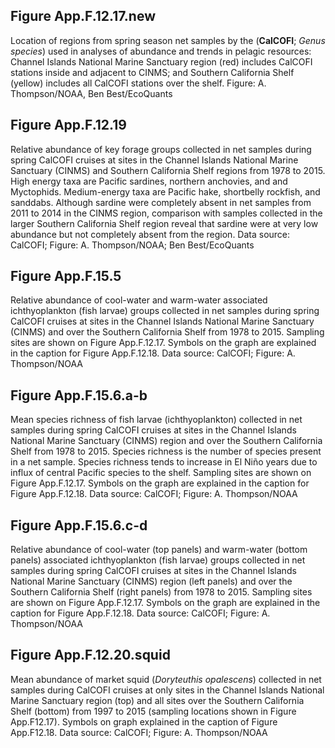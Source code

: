 ## Figure App.F.12.17.new

Location of regions from spring season net samples by the (**CalCOFI**; _Genus species_) used in analyses of abundance and trends in pelagic resources: Channel Islands National Marine Sanctuary region (red) includes CalCOFI stations inside and adjacent to CINMS; and Southern California Shelf (yellow) includes all CalCOFI stations over the shelf. Figure: A. Thompson/NOAA, Ben Best/EcoQuants

## Figure App.F.12.19

Relative abundance of key forage groups collected in net samples during spring CalCOFI cruises at sites in the Channel Islands National Marine Sanctuary (CINMS) and Southern California Shelf regions from 1978 to 2015. High energy taxa are Pacific sardines, northern anchovies, and and Myctophids. Medium-energy taxa are Pacific hake, shortbelly rockfish, and sanddabs. Although sardine were completely absent in net samples from 2011 to 2014 in the CINMS region, comparison with samples collected in the larger Southern California Shelf region reveal that sardine were at very low abundance but not completely absent from the region. Data source: CalCOFI; Figure: A. Thompson/NOAA; Ben Best/EcoQuants

## Figure App.F.15.5

Relative abundance of cool-water and warm-water associated ichthyoplankton (fish larvae) groups collected in net samples during spring CalCOFI cruises at sites in the Channel Islands National Marine Sanctuary (CINMS)  and over the Southern California Shelf from 1978 to 2015. Sampling sites are shown on Figure App.F.12.17. Symbols on the graph are explained in the caption for Figure App.F.12.18. Data source: CalCOFI; Figure: A. Thompson/NOAA


## Figure App.F.15.6.a-b

Mean species richness of fish larvae (ichthyoplankton) collected in net samples during spring CalCOFI cruises at sites in the Channel Islands National Marine Sanctuary (CINMS) region and over the Southern California Shelf from 1978 to 2015. Species richness is the number of species present in a net sample. Species richness tends to increase in El Niño years due to influx of central Pacific species to the shelf. Sampling sites are shown on Figure App.F.12.17. Symbols on the graph are explained in the caption for Figure App.F.12.18. Data source: CalCOFI; Figure: A. Thompson/NOAA

## Figure App.F.15.6.c-d

Relative abundance of cool-water (top panels) and warm-water (bottom panels) associated ichthyoplankton (fish larvae) groups collected in net samples during spring CalCOFI cruises at sites in the Channel Islands National Marine Sanctuary (CINMS) region (left panels) and over the Southern California Shelf (right panels) from 1978 to 2015. Sampling sites are shown on Figure App.F.12.17. Symbols on the graph are explained in the caption for Figure App.F.12.18. Data source: CalCOFI; Figure: A. Thompson/NOAA

## Figure App.F.12.20.squid

Mean abundance of market squid (_Doryteuthis opalescens_) collected in net samples during CalCOFI cruises at only sites in the Channel Islands National Marine Sanctuary region (top) and all sites over the Southern California Shelf (bottom) from 1997 to 2015 (sampling locations shown in Figure App.F12.17). Symbols on graph explained in the caption of Figure App.F12.18. Data source: CalCOFI; Figure: A. Thompson/NOAA
